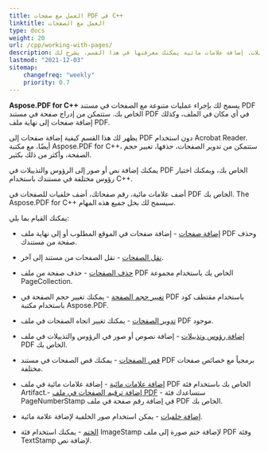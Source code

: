 ```yaml
---
title: العمل مع صفحات PDF في C++
linktitle: العمل مع الصفحات
type: docs
weight: 20
url: /cpp/working-with-pages/
description: كيفية إضافة صفحات، إضافة رؤوس وتذييلات، إضافة علامات مائية يمكنك معرفتها في هذا القسم. يشرح لك Aspose.PDF for C++ جميع التفاصيل حول هذا الموضوع.
lastmod: "2021-12-03"
sitemap:
    changefreq: "weekly"
    priority: 0.7
---
```


**Aspose.PDF for C++** يسمح لك بإجراء عمليات متنوعة مع الصفحات في مستند PDF الخاص بك.
ستتمكن من إدراج صفحة في مستند PDF في أي مكان في الملف، وكذلك إضافة صفحات إلى نهاية ملف PDF.

يظهر لك هذا القسم كيفية إضافة صفحات إلى PDF دون استخدام Acrobat Reader.
أيضًا، مع مكتبة Aspose.PDF for C++، ستتمكن من تدوير الصفحات، حذفها، تغيير حجم الصفحة، وأكثر من ذلك بكثير.

يمكنك إضافة نص أو صور إلى الرؤوس والتذييلات في PDF الخاص بك، ويمكنك اختيار رؤوس مختلفة في مستندك باستخدام C++.

أضف علامات مائية، رقم صفحاتك، أضف خلفيات للصفحات في PDF الخاص بك. The Aspose.PDF for C++ سيسمح لك بحل جميع هذه المهام.

يمكنك القيام بما يلي:

- [إضافة صفحات](/pdf/cpp/add-pages/) - إضافة صفحات في الموقع المطلوب أو إلى نهاية ملف PDF وحذف صفحة من مستندك.
- [نقل الصفحات](/pdf/cpp/move-pages/) - نقل الصفحات من مستند إلى آخر.
- [حذف الصفحات](/pdf/cpp/delete-pages/) - حذف صفحة من ملف PDF الخاص بك باستخدام مجموعة PageCollection.
- [تغيير حجم الصفحة](/pdf/cpp/change-page-size) - يمكنك تغيير حجم الصفحة في PDF باستخدام مقتطف كود باستخدام مكتبة Aspose.PDF.
- [تدوير الصفحات](/pdf/cpp/rotate-pages/) - يمكنك تغيير اتجاه الصفحات في ملف PDF موجود.
- [إضافة رؤوس وتذييلات](/pdf/cpp/add-headers-and-footers-of-pdf-file/) - إضافة نصوص أو صور في الرؤوس والتذييلات في ملف PDF الخاص بك.
- [قص الصفحات](/pdf/cpp/crop-pages/) - يمكنك قص الصفحات في مستند PDF برمجياً مع خصائص صفحات مختلفة.

- [إضافة علامات مائية](/pdf/cpp/add-watermarks/) - إضافة علامات مائية في ملف PDF الخاص بك باستخدام فئة Artifact.- [إضافة ترقيم الصفحات في ملف PDF](/pdf/cpp/add-page-number/) - ستساعدك فئة PageNumberStamp في إضافة رقم صفحة في ملف PDF الخاص بك.
- [إضافة خلفيات](/pdf/cpp/add-backgrounds/) - يمكن استخدام صور الخلفية لإضافة علامة مائية.
- [الختم](/pdf/cpp/stamping/) - يمكنك استخدام فئة ImageStamp لإضافة ختم صورة إلى ملف PDF وفئة TextStamp لإضافة نص.